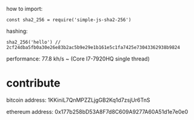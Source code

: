 how to import:
```
const sha2_256 = require('simple-js-sha2-256')
```
hashing:
```
sha2_256('hello') // 2cf24dba5fb0a30e26e83b2ac5b9e29e1b161e5c1fa7425e73043362938b9824
```
performance: 
77.8 kh/s ~ (Core I7-7920HQ single thread)

# contribute

bitcoin address: 1KKiniL7QnMPZZLjgGB2Kq1d7zsjUr6TnS

ethereum address: 0x177b258bD53A8F7d8C609A9277A60A51d1e7e0e0